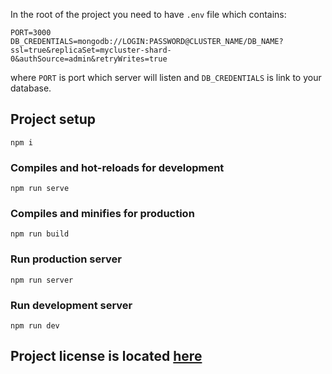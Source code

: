In the root of the project you need to have `.env` file which contains:

```
PORT=3000
DB_CREDENTIALS=mongodb://LOGIN:PASSWORD@CLUSTER_NAME/DB_NAME?ssl=true&replicaSet=mycluster-shard-0&authSource=admin&retryWrites=true
```
where `PORT` is port which server will listen and `DB_CREDENTIALS` is link to your database.

## Project setup
```
npm i
```

### Compiles and hot-reloads for development
```
npm run serve
```

### Compiles and minifies for production
```
npm run build
```

### Run production server
```
npm run server
```

### Run development server
```
npm run dev
```

## Project license is located [here](https://github.com/Ookldev/shortenurl/blob/master/LICENSE)
